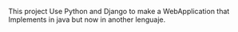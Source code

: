 This project Use Python and Django to make a WebApplication that Implements in java but now in another lenguaje.
